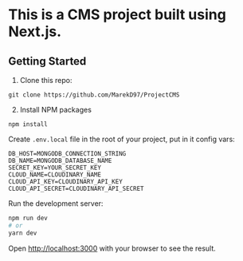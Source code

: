 # This is a CMS project built using Next.js.

## Getting Started

1. Clone this repo:

```
git clone https://github.com/MarekD97/ProjectCMS
```

2. Install NPM packages

```
npm install
```

Create `.env.local` file in the root of your project, put in it config vars:

```
DB_HOST=MONGODB_CONNECTION_STRING
DB_NAME=MONGODB_DATABASE_NAME
SECRET_KEY=YOUR_SECRET_KEY
CLOUD_NAME=CLOUDINARY_NAME
CLOUD_API_KEY=CLOUDINARY_API_KEY
CLOUD_API_SECRET=CLOUDINARY_API_SECRET
```

Run the development server:

```bash
npm run dev
# or
yarn dev
```

Open [http://localhost:3000](http://localhost:3000) with your browser to see the result.
